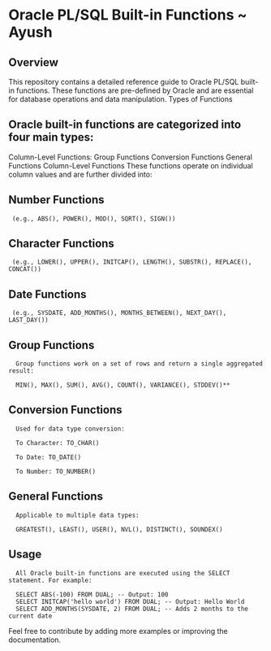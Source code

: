 # Oracle PL/SQL Built-in Functions ~ Ayush

## Overview

This repository contains a detailed reference guide to Oracle PL/SQL built-in functions. These functions are pre-defined by Oracle and are essential for database operations and data manipulation. 
Types of Functions

## Oracle built-in functions are categorized into four main types:
  Column-Level Functions:
  Group Functions   Conversion Functions    General Functions     Column-Level Functions
These functions operate on individual column values and are further divided into:

## Number Functions
     (e.g., ABS(), POWER(), MOD(), SQRT(), SIGN())

## Character Functions 
     (e.g., LOWER(), UPPER(), INITCAP(), LENGTH(), SUBSTR(), REPLACE(), CONCAT())

## Date Functions 
     (e.g., SYSDATE, ADD_MONTHS(), MONTHS_BETWEEN(), NEXT_DAY(), LAST_DAY())

## Group Functions

      Group functions work on a set of rows and return a single aggregated result:

      MIN(), MAX(), SUM(), AVG(), COUNT(), VARIANCE(), STDDEV()**

## Conversion Functions

      Used for data type conversion:

      To Character: TO_CHAR()

      To Date: TO_DATE()

      To Number: TO_NUMBER()

## General Functions

      Applicable to multiple data types:

      GREATEST(), LEAST(), USER(), NVL(), DISTINCT(), SOUNDEX()

## Usage

      All Oracle built-in functions are executed using the SELECT statement. For example:

      SELECT ABS(-100) FROM DUAL; -- Output: 100
      SELECT INITCAP('hello world') FROM DUAL; -- Output: Hello World
      SELECT ADD_MONTHS(SYSDATE, 2) FROM DUAL; -- Adds 2 months to the current date


Feel free to contribute by adding more examples or improving the documentation.

